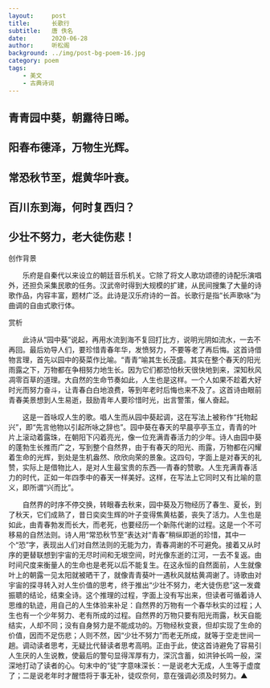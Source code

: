 ```yaml
---
layout:     post
title:      长歌行
subtitle:   唐 佚名
date:       2020-06-28
author:     听松阁
background: ../img/post-bg-poem-16.jpg
category: poem
tags:
    - 美文
    - 古典诗词
---
```


## 青青园中葵，朝露待日晞。

## 阳春布德泽，万物生光辉。

## 常恐秋节至，焜黄华叶衰。

## 百川东到海，何时复西归？

## 少壮不努力，老大徒伤悲！





创作背景



　　乐府是自秦代以来设立的朝廷音乐机关。它除了将文人歌功颂德的诗配乐演唱外，还担负采集民歌的任务。汉武帝时得到大规模的扩建，从民间搜集了大量的诗歌作品，内容丰富，题材广泛。此诗是汉乐府诗的一首。长歌行是指“长声歌咏”为曲调的自由式歌行体。





赏析



　　此诗从“园中葵”说起，再用水流到海不复回打比方，说明光阴如流水，一去不再回。最后劝导人们，要珍惜青春年华，发愤努力，不要等老了再后悔。这首诗借物言理，首先以园中的葵菜作比喻。“青青”喻其生长茂盛。其实在整个春天的阳光雨露之下，万物都在争相努力地生长。因为它们都恐怕秋天很快地到来，深知秋风凋零百草的道理。大自然的生命节奏如此，人生也是这样。一个人如果不趁着大好时光而努力奋斗，让青春白白地浪费，等到年老时后悔也来不及了。这首诗由眼前青春美景想到人生易逝，鼓励青年人要珍惜时光，出言警策，催人奋起。



　　这是一首咏叹人生的歌。唱人生而从园中葵起调，这在写法上被称作“托物起兴”，即“先言他物以引起所咏之辞也”。园中葵在春天的早晨亭亭玉立，青青的叶片上滚动着露珠，在朝阳下闪着亮光，像一位充满青春活力的少年。诗人由园中葵的蓬勃生长推而广之，写到整个自然界，由于有春天的阳光、雨露，万物都在闪耀着生命的光辉，到处是生机盎然、欣欣向荣的景象。这四句，字面上是对春天的礼赞，实际上是借物比人，是对人生最宝贵的东西──青春的赞歌。人生充满青春活力的时代，正如一年四季中的春天一样美好。这样，在写法上它同时又有比喻的意义，即所谓“兴而比”。



　　自然界的时序不停交换，转眼春去秋来，园中葵及万物经历了春生、夏长，到了秋天，它们成熟了，昔日奕奕生辉的叶子变得焦黄枯萎，丧失了活力。人生也是如此，由青春勃发而长大，而老死，也要经历一个新陈代谢的过程。这是一个不可移易的自然法则。诗人用“常恐秋节至”表达对“青春”稍纵即逝的珍惜，其中一个“恐”字，表现出人们对自然法则的无能为力，青春凋谢的不可避免。接着又从时序的更替联想到宇宙的无尽时间和无垠空间，时光像东逝的江河，一去不复返。由时间尺度来衡量人的生命也是老死以后不能复生。在这永恒的自然面前，人生就像叶上的朝露一见太阳就被晒干了，就像青青葵叶一遇秋风就枯黄凋谢了。诗歌由对宇宙的探寻转入对人生价值的思考，终于推出“少壮不努力，老大徒伤悲”这一发聋振聩的结论，结束全诗。这个推理的过程，字面上没有写出来，但读者可循着诗人思维的轨迹，用自己的人生体验来补足：自然界的万物有一个春华秋实的过程；人生也有一个少年努力、老有所成的过程。自然界的万物只要有阳光雨露，秋天自能结实，人却不同；没有自身努力是不能成功的。万物经秋变衰，但却实现了生命的价值，因而不足伤悲；人则不然，因“少壮不努力”而老无所成，就等于空走世间一趟。调动读者思考，无疑比代替读者思考高明。正由于此，使这首诗避免了容易引人生厌的人生说教，使最后的警句显得浑厚有力，深沉含蓄，如洪钟长鸣一般，深深地打动了读者的心。句末中的“徒”字意味深长：一是说老大无成，人生等于虚度了；二是说老年时才醒悟将于事无补，徒叹奈何，意在强调必须及时努力。▲
